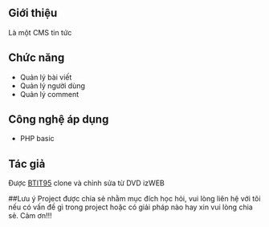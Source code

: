 ## Giới thiệu
Là một CMS tin tức

## Chức năng
- Quản lý bài viết
- Quản lý người dùng
- Quản lý comment

## Công nghệ áp dụng
- PHP basic

## Tác giả
Được [BTIT95] clone và chỉnh sửa từ DVD izWEB

##Lưu ý
Project được chia sẻ nhằm mục đích học hỏi, vui lòng liên hệ với tôi nếu có vấn đề gì trong project hoặc có giải pháp nào hay xin vui lòng chia sẻ. Cảm ơn!!!

[//]:#
[BTIT95]: <https://www.facebook.com/baotoan95>

